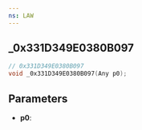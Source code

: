 ```yaml
---
ns: LAW
---
```

## _0x331D349E0380B097

```c
// 0x331D349E0380B097
void _0x331D349E0380B097(Any p0);
```

## Parameters
* **p0**:
